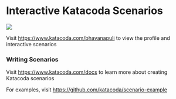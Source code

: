 # Interactive Katacoda Scenarios

[![](http://shields.katacoda.com/katacoda/bhavanapuli/count.svg)](https://www.katacoda.com/bhavanapuli "Get your profile on Katacoda.com")

Visit https://www.katacoda.com/bhavanapuli to view the profile and interactive scenarios

### Writing Scenarios
Visit https://www.katacoda.com/docs to learn more about creating Katacoda scenarios

For examples, visit https://github.com/katacoda/scenario-example
